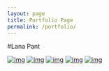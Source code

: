 ```yaml
---
layout: page
title: Portfolio Page
permalink: /portfolio/
---
```


#Lana Pant 


[![img](https://farm9.staticflickr.com/8571/16386701951_35dbe8be5c_b.jpg)](../project1)
[![img](https://farm8.staticflickr.com/7537/15713614934_56a3d6c5e3_b.jpg)](../project2)
[![img](https://farm8.staticflickr.com/7321/16201133590_0ce3cb6e22_b.jpg)](../project3)
[![img](https://farm8.staticflickr.com/7424/16387651812_363172c20a_b.jpg)](../project4)
[![img](https://farm9.staticflickr.com/8651/15766146984_4c7ee6874c_b.jpg)](../project5)
